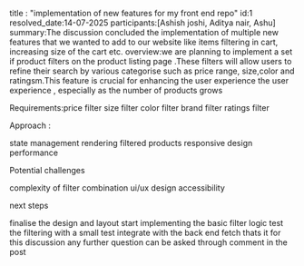 title : "implementation of new features for my front end repo"
id:1 
resolved_date:14-07-2025
participants:[Ashish joshi, Aditya nair, Ashu]
summary:The discussion concluded the implementation of multiple new features that we wanted to add to our website like items filtering in cart, increasing size of the cart etc.
overview:we are planning to implement a set if product filters on the product listing page .These filters will allow users to refine their search by various categorise such as price range, size,color and ratingsm.This feature is crucial for enhancing the user experience the user experience , especially as the number of products grows

Requirements:price filter
size filter
color filter
brand filter
ratings filter

Approach :

state management
rendering filtered products
responsive design
performance

Potential challenges

complexity of filter combination
ui/ux design
accessibility

next steps

finalise the design and layout
start implementing the basic filter logic
test the filtering with a small test
integrate with the back end fetch
thats it for this discussion any further question can be asked through comment in the post 
